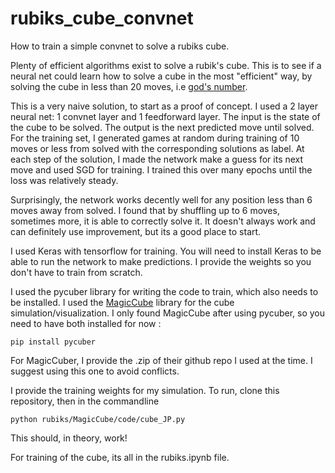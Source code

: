 # rubiks_cube_convnet

How to train a simple convnet to solve a rubiks cube.  

Plenty of efficient algorithms exist to solve a rubik's cube. This is to see if a neural net could learn how to solve a cube in the most "efficient" way, by solving the cube in less than 20 moves, i.e [god's number](http://www.cube20.org/).

This is a very naive solution, to start as a proof of concept. I used a 2 layer neural net: 1 convnet layer and 1 feedforward layer.  The input is the state of the cube to be solved. The output is the next predicted move until solved. For the training set, I generated games at random during training of 10 moves or less from solved with the corresponding solutions as label. At each step of the solution, I made the network make a guess for its next move and used SGD for training.  I trained this over many epochs until the loss was relatively steady.

Surprisingly, the network works decently well for any position less than 6 moves away from solved. I found that by shuffling up to 6 moves, sometimes more, it is able to correctly solve it. It doesn't always work and can definitely use improvement, but its a good place to start.

I used Keras with tensorflow for training. You will need to install Keras to be able to run the network to make predictions. I provide the weights so you don't have to train from scratch.

I used the pycuber library for writing the code to train, which also needs to be installed. I used the [MagicCube](https://github.com/davidwhogg/MagicCube) library for the cube simulation/visualization. I only found MagicCube after using pycuber, so you need to have both installed for now :

```
pip install pycuber 
```

For MagicCuber, I provide the .zip of their github repo I used at the time. I suggest using this one to avoid conflicts.

I provide the training weights for my simulation. To run, clone this repository, then in the commandline

```
python rubiks/MagicCube/code/cube_JP.py
```

This should, in theory, work!

For training of the cube, its all in the rubiks.ipynb file. 
 


